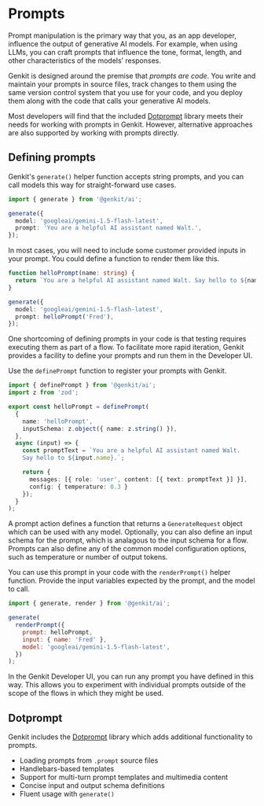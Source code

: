 # Prompts

Prompt manipulation is the primary way that you, as an app developer, influence
the output of generative AI models. For example, when using LLMs, you can craft
prompts that influence the tone, format, length, and other characteristics of
the models’ responses.

Genkit is designed around the premise that _prompts are code_. You write and
maintain your prompts in source files, track changes to them using the same version
control system that you use for your code, and you deploy them along with the code
that calls your generative AI models.

Most developers will find that the included [Dotprompt](./dotprompt.md) library
meets their needs for working with prompts in Genkit. However, alternative
approaches are also supported by working with prompts directly.

## Defining prompts

Genkit's `generate()` helper function accepts string prompts, and you can
call models this way for straight-forward use cases.

```ts
import { generate } from '@genkit/ai';

generate({
  model: 'googleai/gemini-1.5-flash-latest',
  prompt: 'You are a helpful AI assistant named Walt.',
});
```

In most cases, you will need to include some customer provided inputs in your prompt.
You could define a function to render them like this.

```ts
function helloPrompt(name: string) {
  return `You are a helpful AI assistant named Walt. Say hello to ${name}.`;
}

generate({
  model: 'googleai/gemini-1.5-flash-latest',
  prompt: helloPrompt('Fred'),
});
```

One shortcoming of defining prompts in your code is that testing requires executing
them as part of a flow. To facilitate more rapid iteration, Genkit provides a facility
to define your prompts and run them in the Developer UI.

Use the `definePrompt` function to register your prompts with Genkit.

```ts
import { definePrompt } from '@genkit/ai';
import z from 'zod';

export const helloPrompt = definePrompt(
  {
    name: 'helloPrompt',
    inputSchema: z.object({ name: z.string() }),
  },
  async (input) => {
    const promptText = `You are a helpful AI assistant named Walt.
    Say hello to ${input.name}.`;

    return {
      messages: [{ role: 'user', content: [{ text: promptText }] }],
      config: { temperature: 0.3 }
    });
  }
);
```

A prompt action defines a function that returns a `GenerateRequest` object
which can be used with any model. Optionally, you can also define an input schema
for the prompt, which is analagous to the input schema for a flow.
Prompts can also define any of the common model configuration options, such as
temperature or number of output tokens.

You can use this prompt in your code with the `renderPrompt()` helper function.
Provide the input variables expected by the prompt, and the model to call.

```javascript
import { generate, render } from '@genkit/ai';

generate(
  renderPrompt({
    prompt: helloPrompt,
    input: { name: 'Fred' },
    model: 'googleai/gemini-1.5-flash-latest',
  })
);
```

In the Genkit Developer UI, you can run any prompt you have defined in this way.
This allows you to experiment with individual prompts outside of the scope of
the flows in which they might be used.

## Dotprompt

Genkit includes the [Dotprompt](./dotprompt.md) library which adds additional
functionality to prompts.

- Loading prompts from `.prompt` source files
- Handlebars-based templates
- Support for multi-turn prompt templates and multimedia content
- Concise input and output schema definitions
- Fluent usage with `generate()`
